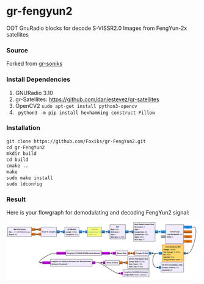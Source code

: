 # gr-fengyun2
OOT GnuRadio blocks for decode S-VISSR2.0 Images from FengYun-2x satellites

### Source
Forked from [gr-soniks](https://github.com/Foxiks/gr-soniks)

### Install Dependencies
1. GNURadio 3.10
2. gr-Satellites: https://github.com/daniestevez/gr-satellites
3. OpenCV2 ```sudo apt-get install python3-opencv```
4. ``` python3 -m pip install hexhamming construct Pillow```

### Installation
```
git clone https://github.com/Foxiks/gr-FengYun2.git
cd gr-FengYun2
mkdir build
cd build
cmake ..
make
sudo make install
sudo ldconfig
```

### Result
Here is your flowgraph for demodulating and decoding FengYun2 signal:

![1](/readme/1.png)
